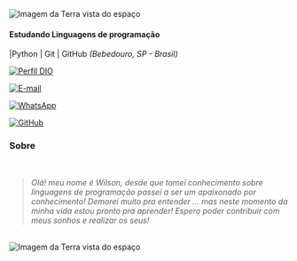<img align="center" padding="0" alt="Imagem da Terra vista do espaço" src="https://basic-tutorials.de/wp-content/uploads/2021/06/bigstock-Planet-Earth-Globe-View-From-S-411663745.jpg">
<br >


#### Estudando Linguagens de programação
|Python | Git | GitHub
<i>(Bebedouro, SP - Brasil)</i>

[![Perfil DIO](https://img.shields.io/badge/-Meu%20Perfil%20na%20DIO-0077B5?style=for-the-badge&logo=gitbook&logoColor=white)](https://web.dio.me/users/wilson921264)

[![E-mail](https://img.shields.io/badge/-Email-0077B5?style=for-the-badge&logo=microsoft-outlook&logoColor=white)](mailto:wilson921264@gmail.com)

[![WhatsApp](https://img.shields.io/badge/WhatsApp-0077B5?style=for-the-badge&logo=whatsapp&logoColor=white)](https://wa.me/55+17+991406043)  

[![GitHub](https://img.shields.io/badge/GitHub-0077B5?style=for-the-badge&logo=github&logoColor=white)](https://github.com/wilson921264)
<br />


###  Sobre
<i>
<br />

> Olá! meu nome é Wilson, desde que tomei conhecimento sobre linguagens de programação passei a ser um apaixonado por conhecimento!
Demorei muito pra entender ... mas neste momento da minha vida estou pronto pra aprender!
Espero poder contribuir com meus sonhos e realizar os seus!

</i>


<br />

<img align="center" padding="0" alt="Imagem da Terra vista do espaço" src="https://basic-tutorials.de/wp-content/uploads/2021/06/bigstock-Planet-Earth-Globe-View-From-S-411663745.jpg">
<br >
